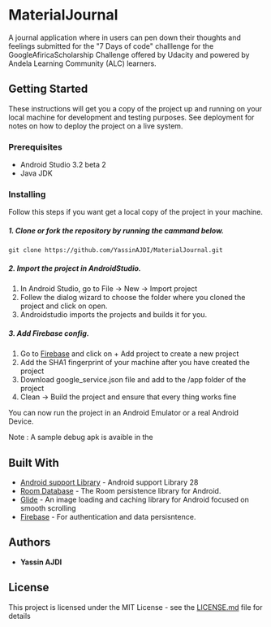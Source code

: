 # MaterialJournal
A journal application where in users can pen down their thoughts and feelings submitted for the "7 Days of code" challlenge for the GoogleAfiricaScholarship Challenge offered by Udacity and powered by Andela Learning Community (ALC) learners.

## Getting Started

These instructions will get you a copy of the project up and running on your local machine for development and testing purposes. See deployment for notes on how to deploy the project on a live system.

### Prerequisites

* Android Studio 3.2 beta 2
* Java JDK

### Installing

Follow this steps if you want get a local copy of the project in your machine.

##### 1. Clone or fork the repository by running the cammand below.
	
	git clone https://github.com/YassinAJDI/MaterialJournal.git

##### 2. Import the project in AndroidStudio.
1. In Android Studio, go to File -> New -> Import project
2. Follew the dialog wizard to choose the folder where you cloned the project and click on open.
3. Androidstudio imports the projects and builds it for you. 

##### 3. Add Firebase config.
1. Go to [Firebase](https://console.firebase.google.com/) and click on + Add project to create a new project
2. Add the SHA1 fingerprint of your machine after you have created the project
3. Download google_service.json file and add to the /app folder of the project
4. Clean -> Build the project and ensure that every thing works fine 

You can now run the project in an Android Emulator or a real Android Device.

Note : A sample debug apk is avaible in the

## Built With

* [Android support Library](https://developer.android.com/topic/libraries/support-library/revisions) - Android support Library 28
* [Room Database](https://developer.android.com/topic/libraries/architecture/room) - The Room persistence library for Android.
* [Glide](https://github.com/bumptech/glide) - An image loading and caching library for Android focused on smooth scrolling 
* [Firebase](https://firebase.google.com/) - For authentication and data persisntence.


## Authors

* **Yassin AJDI**


## License

This project is licensed under the MIT License - see the [LICENSE.md](LICENSE.md) file for details
